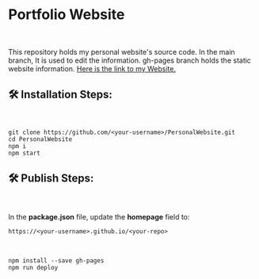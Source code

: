 <h1 align="left" id="title">Portfolio Website</h1>
<br>
<p>This repository holds my personal website's source code. In the main branch, It is used to edit the information. gh-pages branch holds the static website information.
<a href="https://eren9677.github.io/PersonalWebsite/"> Here is the link to my Website.</a>
</p>
<h2>🛠️ Installation Steps:</h2>
<br>

```
git clone https://github.com/<your-username>/PersonalWebsite.git
cd PersonalWebsite
npm i
npm start
```


<h2>🛠 Publish Steps:</h2>
<br>

In the **package.json** file, update the **homepage** field to: 

```
https://<your-username>.github.io/<your-repo>
```

<br>

```
npm install --save gh-pages
npm run deploy
```
